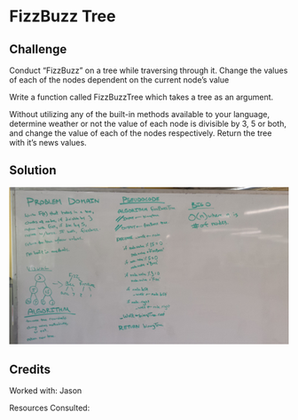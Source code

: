 # FizzBuzz Tree

## Challenge

Conduct “FizzBuzz” on a tree while traversing through it. Change the values of each of the nodes dependent on the current node’s value

Write a function called FizzBuzzTree which takes a tree as an argument.

Without utilizing any of the built-in methods available to your language, determine weather or not the value of each node is divisible by 3, 5 or both, and change the value of each of the nodes respectively. Return the tree with it’s news values.


## Solution

![whiteboard image](fizzBuzzTree.jpg)

## Credits
Worked with: Jason

Resources Consulted:
